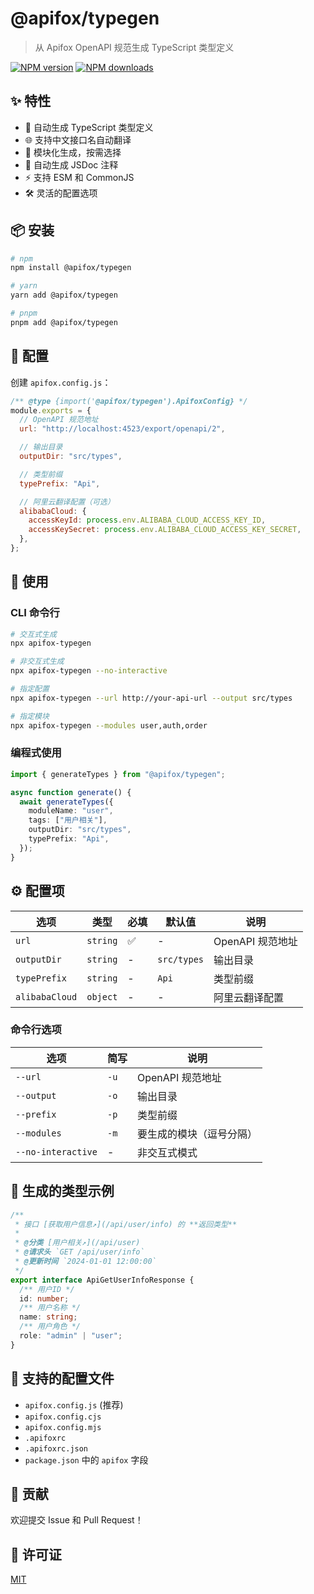 # @apifox/typegen

> 从 Apifox OpenAPI 规范生成 TypeScript 类型定义

[![NPM version](https://img.shields.io/npm/v/@apifox/typegen.svg)](https://www.npmjs.com/package/@apifox/typegen)
[![NPM downloads](https://img.shields.io/npm/dm/@apifox/typegen.svg)](https://www.npmjs.com/package/@apifox/typegen)

## ✨ 特性

- 🚀 自动生成 TypeScript 类型定义
- 🌐 支持中文接口名自动翻译
- 🎯 模块化生成，按需选择
- 📝 自动生成 JSDoc 注释
- ⚡️ 支持 ESM 和 CommonJS
- 🛠 灵活的配置选项

## 📦 安装

```bash
# npm
npm install @apifox/typegen

# yarn
yarn add @apifox/typegen

# pnpm
pnpm add @apifox/typegen
```

## 🔧 配置

创建 `apifox.config.js`：

```javascript
/** @type {import('@apifox/typegen').ApifoxConfig} */
module.exports = {
  // OpenAPI 规范地址
  url: "http://localhost:4523/export/openapi/2",

  // 输出目录
  outputDir: "src/types",

  // 类型前缀
  typePrefix: "Api",

  // 阿里云翻译配置（可选）
  alibabaCloud: {
    accessKeyId: process.env.ALIBABA_CLOUD_ACCESS_KEY_ID,
    accessKeySecret: process.env.ALIBABA_CLOUD_ACCESS_KEY_SECRET,
  },
};
```

## 🚀 使用

### CLI 命令行

```bash
# 交互式生成
npx apifox-typegen

# 非交互式生成
npx apifox-typegen --no-interactive

# 指定配置
npx apifox-typegen --url http://your-api-url --output src/types

# 指定模块
npx apifox-typegen --modules user,auth,order
```

### 编程式使用

```typescript
import { generateTypes } from "@apifox/typegen";

async function generate() {
  await generateTypes({
    moduleName: "user",
    tags: ["用户相关"],
    outputDir: "src/types",
    typePrefix: "Api",
  });
}
```

## ⚙️ 配置项

| 选项           | 类型     | 必填 | 默认值      | 说明             |
| -------------- | -------- | ---- | ----------- | ---------------- |
| `url`          | `string` | ✅   | -           | OpenAPI 规范地址 |
| `outputDir`    | `string` | -    | `src/types` | 输出目录         |
| `typePrefix`   | `string` | -    | `Api`       | 类型前缀         |
| `alibabaCloud` | `object` | -    | -           | 阿里云翻译配置   |

### 命令行选项

| 选项               | 简写 | 说明                     |
| ------------------ | ---- | ------------------------ |
| `--url`            | `-u` | OpenAPI 规范地址         |
| `--output`         | `-o` | 输出目录                 |
| `--prefix`         | `-p` | 类型前缀                 |
| `--modules`        | `-m` | 要生成的模块（逗号分隔） |
| `--no-interactive` | -    | 非交互式模式             |

## 📝 生成的类型示例

```typescript
/**
 * 接口 [获取用户信息↗](/api/user/info) 的 **返回类型**
 *
 * @分类 [用户相关↗](/api/user)
 * @请求头 `GET /api/user/info`
 * @更新时间 `2024-01-01 12:00:00`
 */
export interface ApiGetUserInfoResponse {
  /** 用户ID */
  id: number;
  /** 用户名称 */
  name: string;
  /** 用户角色 */
  role: "admin" | "user";
}
```

## 📄 支持的配置文件

- `apifox.config.js` (推荐)
- `apifox.config.cjs`
- `apifox.config.mjs`
- `.apifoxrc`
- `.apifoxrc.json`
- `package.json` 中的 `apifox` 字段

## 🤝 贡献

欢迎提交 Issue 和 Pull Request！

## 📜 许可证

[MIT](./LICENSE)
